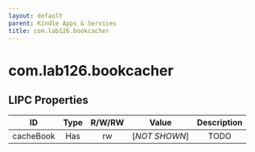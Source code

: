 ```yaml
---
layout: default
parent: Kindle Apps & Services
title: com.lab126.bookcacher
---
```


# com.lab126.bookcacher

## LIPC Properties

| ID        | Type | R/W/RW | Value         | Description |
|:---------:|:----:|:------:|:-------------:|:-----------:|
| cacheBook | Has  | rw     | [*NOT SHOWN*] | TODO        |
